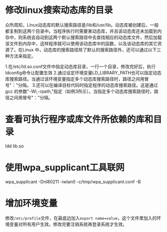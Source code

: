# 修改linux搜索动态库的目录
众所周知，Linux动态库的默认搜索路径是/lib和/usr/lib。动态库被创建后，一般都复制到这两个目录中。当程序执行时需要某动态库，并且该动态库还未加载到内存中，则系统会自动到这两个默认搜索路径中去查找相应的动态库文件，然后加载该文件到内存中，这样程序就可以使用该动态库中的函数，以及该动态库的其它资源了。在Linux 中，动态库的搜索路径除了默认的搜索路径外，还可以通过以下三种方法来指定。 

1.在/etc/ld.so.conf文件中指定动态库目录，一行一个目录，修改完好后，执行ldconfig命令让配置生效
2.通过设定环境变量LD_LIBRARY_PATH也可以指定动态库搜索路径。当通过该环境变量指定多个动态库搜索路径时，路径之间用冒号"："分隔。
3.还可以在编译目标代码时指定程序的动态库搜索路径。这是通过gcc 的参数"-Wl,-rpath,"指定（如例3所示）。当指定多个动态库搜索路径时，路径之间用冒号"："分隔。

# 查看可执行程序或库文件所依赖的库和目录
ldd lib.so

# 使用wpa_supplicant工具联网
wpa_supplicant -Dnl80211 -iwlan0 -c/tmp/wpa_supplicant.conf -B

# 增加环境变量
修改`/etc/profile`文件，在最底边加入`export name=value`，这个文件里加入的环境变量对所有用户生效。修改完要注销系统再登录系统才生效。